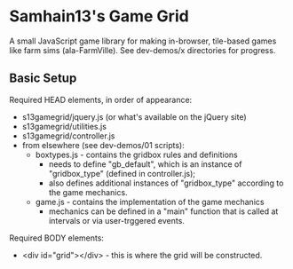 # Samhain13's Game Grid #
A small JavaScript game library for making in-browser, tile-based games like farm sims (ala-FarmVille). See dev-demos/x directories for progress.

## Basic Setup ##

Required HEAD elements, in order of appearance:  

* s13gamegrid/jquery.js (or what's available on the jQuery site)
* s13gamegrid/utilities.js
* s13gamegrid/controller.js
* from elsewhere (see dev-demos/01 scripts):
    * boxtypes.js - contains the gridbox rules and definitions
        * needs to define "gb\_default", which is an instance of
          "gridbox\_type" (defined in controller.js);
        * also defines additional instances of "gridbox\_type"
          according to the game mechanics.
    * game.js - contains the implementation of the game mechanics
        * mechanics can be defined in a "main" function that is
          called at intervals or via user-trggered events.

Required BODY elements:  

* &lt;div id="grid">&lt;/div> - this is where the grid will be constructed.

